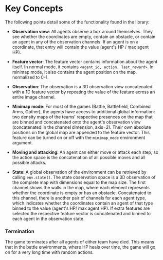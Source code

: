 # Key Concepts

The following points detail some of the functionality found in the library:

* **Observation view**: All agents observe a box around themselves. They see whether the coordinates are empty, contain an obstacle, or contain an agent in any of the observation channels. If an agent is on a coordinate, that entry will contain the value (agent's HP / max agent HP).

* **Feature vector**: The feature vector contains information about the agent itself. In normal mode, it contains `<agent_id, action, last_reward>`. In minimap mode, it also contains the agent position on the map, normalized to 0-1.

* **Observation**: The observation is a 3D observation view concatenated with a 1D feature vector by repeating the value of the feature across an entire image channel.

* **Minimap mode**: For most of the games (Battle, Battlefield, Combined Arms, Gather), the agents have access to additional global information: two density maps of the teams' respective presences on the map that are binned and concatenated onto the agent's observation view (concatenated in the channel dimension, axis=2). Their own absolute positions on the global map are appended to the feature vector. This feature can be turned on or off with the `minimap_mode` environment argument.

* **Moving and attacking**: An agent can either move or attack each step, so the action space is the concatenation of all possible moves and all possible attacks.

* **State**: A global observation of the environment can be retrieved by calling `env.state()`. The state observation space is a 3D observation of the complete map with dimensions equal to the map size. The first channel shows the walls in the map, where each element represents whether the coordinate is empty or has an obstacle. Concatenated to this channel, there is another pair of channels for each agent type, which indicates whether the coordinates contain an agent of that type binned to the value (agent's HP/ max agent HP). If extra features are selected the respective feature vector is concatenated and binned to each agent in the observation state.

### Termination

The game terminates after all agents of either team have died. This means that in the battle environments, where HP heals over time, the game will go on for a very long time with random actions.
